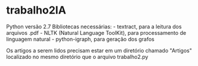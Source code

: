 ﻿# trabalho2IA
Python versão 2.7
Bibliotecas necessárias:
    - textract, para a leitura dos arquivos .pdf
    - NLTK (Natural Language ToolKit), para processamento de linguagem natural
    - python-igraph, para geração dos grafos

Os artigos a serem lidos precisam estar em um diretório chamado "Artigos" localizado no mesmo diretório que o arquivo trabalho2.py
